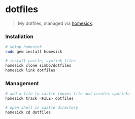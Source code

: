 dotfiles
========

  > My dotfiles, managed via [homesick](https://github.com/technicalpickles/homesick).

### Installation

``` sh
# setup homesick
sudo gem install homesick

# install castle, symlink files
homesick clone simbo/dotfiles
homesick link dotfiles
```

### Management

``` sh
# add a file to castle (moves file and creates symlink)
homesick track <FILE> dotfiles

# open shell in castle directory
homesick cd dotfiles
```